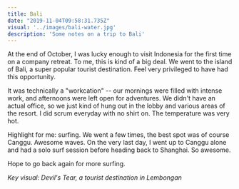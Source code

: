 ```yaml
---
title: Bali
date: "2019-11-04T09:58:31.735Z"
visual: '../images/bali-water.jpg'
description: 'Some notes on a trip to Bali'
---
```


At the end of October, I was lucky enough to visit Indonesia for the first time on a company retreat. To me, this is kind of a big deal. We went to the island of Bali, a super popular tourist destination. Feel very privileged to have had this opportunity.

It was technically a "workcation" -- our mornings were filled with intense work, and afternoons were left open for adventures. We didn't have an actual office, so we just kind of hung out in the lobby and various areas of the resort. I did scrum everyday with no shirt on. The temperature was very hot.

Highlight for me: surfing. We went a few times, the best spot was of course Canggu. Awesome waves. On the very last day, I went up to Canggu alone and had a solo surf session before heading back to Shanghai. So awesome.

Hope to go back again for more surfing.

_Key visual: Devil's Tear, a tourist destination in Lembongan_